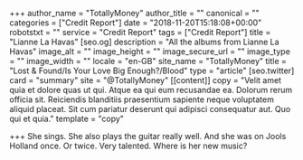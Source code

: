+++
author_name = "TotallyMoney"
author_title = ""
canonical = ""
categories = ["Credit Report"]
date = "2018-11-20T15:18:08+00:00"
robotstxt = ""
service = "Credit Report"
tags = ["Credit Report"]
title = "Lianne La Havas"
[seo.og]
description = "All the albums from Lianne La Havas"
image_alt = ""
image_height = ""
image_secure_url = ""
image_type = ""
image_width = ""
locale = "en-GB"
site_name = "TotallyMoney"
title = "Lost & Found/Is Your Love Big Enough?/Blood"
type = "article"
[seo.twitter]
card = "summary"
site = "@TotallyMoney"
[[content]]
copy = "Velit amet quia et dolore quas ut qui. Atque ea qui eum recusandae ea. Dolorum rerum officia sit. Reiciendis blanditiis praesentium sapiente neque voluptatem aliquid placeat. Sit cum pariatur deserunt qui adipisci consequatur aut. Quo qui et quia."
template = "copy"

+++
She sings. She also plays the guitar really well. And she was on Jools Holland once. Or twice. Very talented. Where is her new music?
